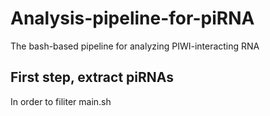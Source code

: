 # Analysis-pipeline-for-piRNA
The bash-based pipeline for analyzing PIWI-interacting RNA



## First step, extract piRNAs
In order to filiter main.sh
